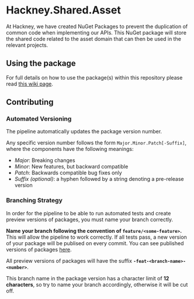 
# Hackney.Shared.Asset
At Hackney, we have created NuGet Packages to prevent the duplication of common code when implementing our APIs.
This NuGet package will store the shared code related to the asset domain that can then be used in the relevant projects.

## Using the package
For full details on how to use the package(s) within this repository please read 
[this wiki page](https://github.com/LBHackney-IT/lbh-core/wiki/Using-the-package(s)-from-the-Hackney.Core-repository).

## Contributing

### Automated Versioning
The pipeline automatically updates the package version number.

Any specific version number follows the form `Major.Minor.Patch[-Suffix]`, where the components have the following meanings:

* *Major*: Breaking changes
* *Minor*: New features, but backward compatible
* *Patch*: Backwards compatible bug fixes only
* *Suffix (optional)*: a hyphen followed by a string denoting a pre-release version

### Branching Strategy

In order for the pipeline to be able to run automated tests and create preview versions of packages, you must name your branch correctly.

**Name your branch following the convention of `feature/<some-feature>`.** This will allow the pipeline to work correctly. 
If all tests pass, a new version of your package will be publised on every commit. You can see published versions of packages [here](https://github.com/orgs/LBHackney-IT/packages?repo_name=asset-shared).

All preview versions of packages will have the suffix **`-feat-<branch-name>-<number>`**.

This branch name in the package version has a character limit of **12 characters**, so try to name your branch accordingly, otherwise it will be cut off.